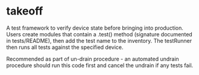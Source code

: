 # takeoff
A test framework to verify device state before bringing into production. Users create modules that contain
a .test() method (signature documented in tests/README), then add the test name to the inventory. The testRunner
then runs all tests against the specified device.

Recommended as part of un-drain procedure - an automated undrain procedure should run this code first and cancel
the undrain if any tests fail.
